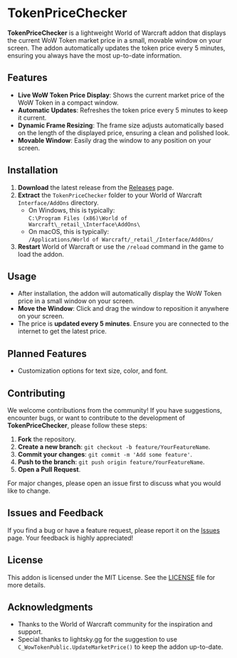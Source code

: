 # TokenPriceChecker

**TokenPriceChecker** is a lightweight World of Warcraft addon that displays the current WoW Token market price in a small, movable window on your screen. The addon automatically updates the token price every 5 minutes, ensuring you always have the most up-to-date information.

## Features

- **Live WoW Token Price Display**: Shows the current market price of the WoW Token in a compact window.
- **Automatic Updates**: Refreshes the token price every 5 minutes to keep it current.
- **Dynamic Frame Resizing**: The frame size adjusts automatically based on the length of the displayed price, ensuring a clean and polished look.
- **Movable Window**: Easily drag the window to any position on your screen.

## Installation

1. **Download** the latest release from the [Releases](https://github.com/I-AM-T3X/TokenPriceChecker/releases) page.
2. **Extract** the `TokenPriceChecker` folder to your World of Warcraft `Interface/AddOns` directory.
   - On Windows, this is typically:  
     `C:\Program Files (x86)\World of Warcraft\_retail_\Interface\AddOns\`
   - On macOS, this is typically:  
     `/Applications/World of Warcraft/_retail_/Interface/AddOns/`
3. **Restart** World of Warcraft or use the `/reload` command in the game to load the addon.

## Usage

- After installation, the addon will automatically display the WoW Token price in a small window on your screen.
- **Move the Window**: Click and drag the window to reposition it anywhere on your screen.
- The price is **updated every 5 minutes**. Ensure you are connected to the internet to get the latest price.

## Planned Features

- Customization options for text size, color, and font.

## Contributing

We welcome contributions from the community! If you have suggestions, encounter bugs, or want to contribute to the development of **TokenPriceChecker**, please follow these steps:

1. **Fork** the repository.
2. **Create a new branch**: `git checkout -b feature/YourFeatureName`.
3. **Commit your changes**: `git commit -m 'Add some feature'`.
4. **Push to the branch**: `git push origin feature/YourFeatureName`.
5. **Open a Pull Request**.

For major changes, please open an issue first to discuss what you would like to change.

## Issues and Feedback

If you find a bug or have a feature request, please report it on the [Issues](https://github.com/I-AM-T3X/TokenPriceChecker/issues) page. Your feedback is highly appreciated!

## License

This addon is licensed under the MIT License. See the [LICENSE](LICENSE) file for more details.

## Acknowledgments

- Thanks to the World of Warcraft community for the inspiration and support.
- Special thanks to lightsky.gg for the suggestion to use `C_WowTokenPublic.UpdateMarketPrice()` to keep the addon up-to-date.
